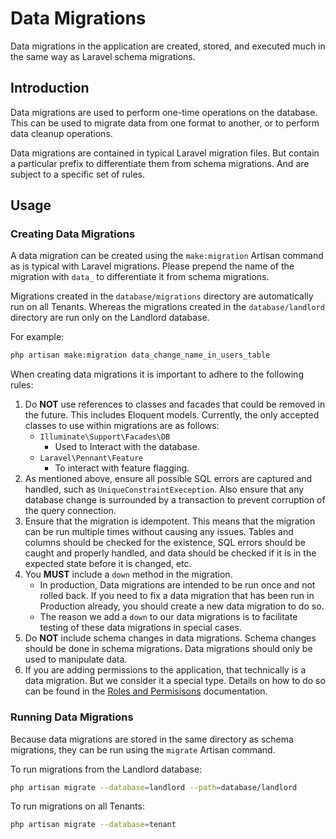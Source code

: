 # Data Migrations

Data migrations in the application are created, stored, and executed much in the same way as Laravel schema migrations.

## Introduction

Data migrations are used to perform one-time operations on the database. This can be used to migrate data from one format to another, or to perform data cleanup operations.

Data migrations are contained in typical Laravel migration files. But contain a particular prefix to differentiate them from schema migrations. And are subject to a specific set of rules.

## Usage

### Creating Data Migrations

A data migration can be created using the `make:migration` Artisan command as is typical with Laravel migrations. Please prepend the name of the migration with `data_` to differentiate it from schema migrations.

Migrations created in the `database/migrations` directory are automatically run on all Tenants. Whereas the migrations created in the `database/landlord` directory are run only on the Landlord database.

For example:

```bash
php artisan make:migration data_change_name_in_users_table
```

When creating data migrations it is important to adhere to the following rules:

1. Do **NOT** use references to classes and facades that could be removed in the future. This includes Eloquent models. Currently, the only accepted classes to use within migrations are as follows:
    - `Illuminate\Support\Facades\DB`
        - Used to Interact with the database.
    - `Laravel\Pennant\Feature`
        - To interact with feature flagging.
2. As mentioned above, ensure all possible SQL errors are captured and handled, such as `UniqueConstraintExeception`. Also ensure that any database change is surrounded by a transaction to prevent corruption of the query connection.
2. Ensure that the migration is idempotent. This means that the migration can be run multiple times without causing any issues. Tables and columns should be checked for the existence, SQL errors should be caught and properly handled, and data should be checked if it is in the expected state before it is changed, etc.
3. You **MUST** include a `down` method in the migration.
    - In production, Data migrations are intended to be run once and not rolled back. If you need to fix a data migration that has been run in Production already, you should create a new data migration to do so.
    - The reason we add a `down` to our data migrations is to facilitate testing of these data migrations in special cases.
4. Do **NOT** include schema changes in data migrations. Schema changes should be done in schema migrations. Data migrations should only be used to manipulate data.
5. If you are adding permissions to the application, that technically is a data migration. But we consider it a special type. Details on how to do so can be found in the [Roles and Permisisons](/docs/roles-and-permissions.md) documentation.

### Running Data Migrations

Because data migrations are stored in the same directory as schema migrations, they can be run using the `migrate` Artisan command.

To run migrations from the Landlord database:

```bash
php artisan migrate --database=landlord --path=database/landlord
```

To run migrations on all Tenants:

```bash
php artisan migrate --database=tenant
```